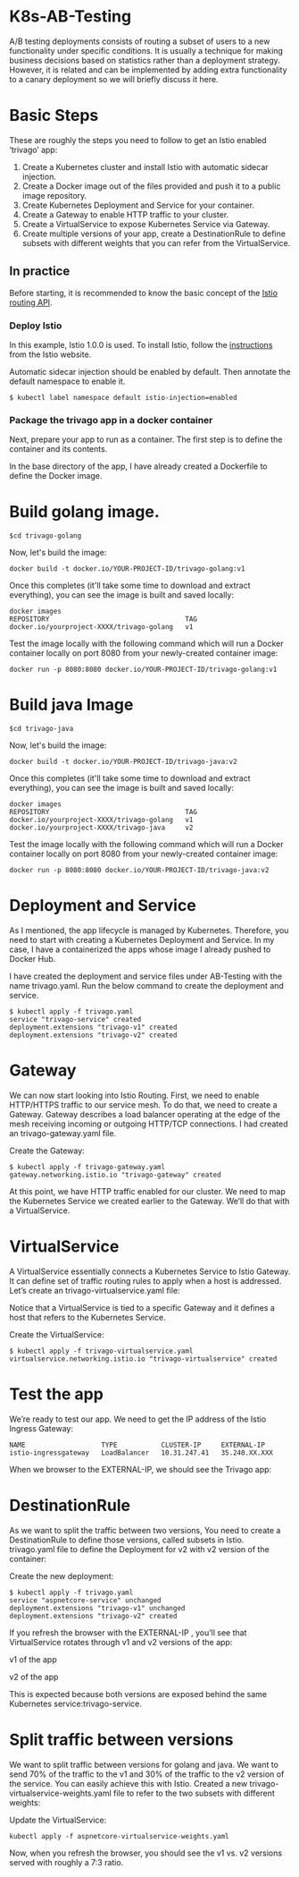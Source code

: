 # K8s-AB-Testing
A/B testing deployments consists of routing a subset of users to a new
functionality under specific conditions. It is usually a technique for making
business decisions based on statistics rather than a deployment strategy.
However, it is related and can be implemented by adding extra functionality to a
canary deployment so we will briefly discuss it here.

# Basic Steps
These are roughly the steps you need to follow to get an Istio enabled ‘trivago’ app:
1. Create a Kubernetes cluster and install Istio with automatic sidecar injection.
1. Create a Docker image out of the files provided and push it to a public image repository.
1. Create Kubernetes Deployment and Service for your container.
1. Create a Gateway to enable HTTP traffic to your cluster.
1. Create a VirtualService to expose Kubernetes Service via Gateway.
1. Create multiple versions of your app, create a DestinationRule to define subsets with different weights that you can refer from the VirtualService.

 ## In practice

   Before starting, it is recommended to know the basic concept of the
   [Istio routing API](https://istio.io/blog/2018/v1alpha3-routing/).

   ### Deploy Istio

   In this example, Istio 1.0.0 is used. To install Istio, follow the
   [instructions](https://istio.io/docs/setup/kubernetes/helm-install/) from the
   Istio website.

   Automatic sidecar injection should be enabled by default. Then annotate the
   default namespace to enable it.

   ```
   $ kubectl label namespace default istio-injection=enabled
   ```
   
### Package the trivago app in a docker container

   Next, prepare your app to run as a container. The first step is to define the container and its contents.

   In the base directory of the app, I have already created a Dockerfile to define the Docker image.

  # Build golang image.

   ```
   $cd trivago-golang
   ```

   Now, let's build the image:

   ```
   docker build -t docker.io/YOUR-PROJECT-ID/trivago-golang:v1
   ```

   Once this completes (it'll take some time to download and extract everything), you can see the image is built and saved locally:

   ```
   docker images
   REPOSITORY                                  TAG   
   docker.io/yourproject-XXXX/trivago-golang   v1 
   ```
   Test the image locally with the following command which will run a Docker container locally on port 8080 from your newly-created container image:

   ```
   docker run -p 8080:8080 docker.io/YOUR-PROJECT-ID/trivago-golang:v1
   ```
# Build java Image


   ```
   $cd trivago-java
   ```

   Now, let's build the image:

   ```
   docker build -t docker.io/YOUR-PROJECT-ID/trivago-java:v2
   ```

   Once this completes (it'll take some time to download and extract everything), you can see the image is built and saved locally:

   ```
   docker images
   REPOSITORY                                  TAG   
   docker.io/yourproject-XXXX/trivago-golang   v1
   docker.io/yourproject-XXXX/trivago-java     v2 
   ```
   Test the image locally with the following command which will run a Docker container locally on port 8080 from your newly-created container image:

   ```
   docker run -p 8080:8080 docker.io/YOUR-PROJECT-ID/trivago-java:v2
   ```

# Deployment and Service
As I mentioned, the app lifecycle is managed by Kubernetes. Therefore, you need to start with creating a Kubernetes Deployment and Service. 
In my case, I have a containerized the apps whose image I already pushed to Docker Hub. 

I have created the deployment and service files under AB-Testing with the name trivago.yaml.
Run the below command to create the deployment and service.

```
$ kubectl apply -f trivago.yaml
service "trivago-service" created
deployment.extensions "trivago-v1" created
deployment.extensions "trivago-v2" created
```

# Gateway
We can now start looking into Istio Routing. First, we need to enable HTTP/HTTPS traffic to our service mesh. To do that, we need to create a Gateway. Gateway describes a load balancer operating at the edge of the mesh receiving incoming or outgoing HTTP/TCP connections.
I had created an trivago-gateway.yaml file.

Create the Gateway:

```
$ kubectl apply -f trivago-gateway.yaml
gateway.networking.istio.io "trivago-gateway" created
```

At this point, we have HTTP traffic enabled for our cluster. We need to map the Kubernetes Service we created earlier to the Gateway. We’ll do that with a VirtualService.

# VirtualService
A VirtualService essentially connects a Kubernetes Service to Istio Gateway. It can define set of traffic routing rules to apply when a host is addressed.
Let’s create an trivago-virtualservice.yaml file:

Notice that a VirtualService is tied to a specific Gateway and it defines a host that refers to the Kubernetes Service.

Create the VirtualService:

```
$ kubectl apply -f trivago-virtualservice.yaml
virtualservice.networking.istio.io "trivago-virtualservice" created
```

# Test the app
We’re ready to test our app. We need to get the IP address of the Istio Ingress Gateway:

```$ kubectl get svc istio-ingressgateway -n istio-system
NAME                   TYPE           CLUSTER-IP     EXTERNAL-IP                                                                                                        
istio-ingressgateway   LoadBalancer   10.31.247.41   35.240.XX.XXX
```

When we browser to the EXTERNAL-IP, we should see the Trivago app:

# DestinationRule

As we want to split the traffic between two versions, You need to create a DestinationRule to define those versions, called subsets in Istio.
trivago.yaml file to define the Deployment for v2 with v2 version of the container:

Create the new deployment:

```
$ kubectl apply -f trivago.yaml
service "aspnetcore-service" unchanged
deployment.extensions "trivago-v1" unchanged
deployment.extensions "trivago-v2" created
```

If you refresh the browser with the EXTERNAL-IP , you’ll see that VirtualService rotates through v1 and v2 versions of the app:

v1 of the app

v2 of the app

This is expected because both versions are exposed behind the same Kubernetes service:trivago-service.

# Split traffic between versions

We want to split traffic between versions for golang and java. We want to send 70% of the traffic to the v1 and 30% of the traffic to the v2 version of the service. You can easily achieve this with Istio. Created a new trivago-virtualservice-weights.yaml file to refer to the two subsets with different weights:

Update the VirtualService:

```
kubectl apply -f aspnetcore-virtualservice-weights.yaml
```

Now, when you refresh the browser, you should see the v1 vs. v2 versions served with roughly a 7:3 ratio.
